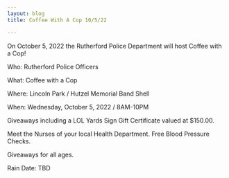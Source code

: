 ```yaml
---
layout: blog
title: Coffee With A Cop 10/5/22

---
```



On October 5, 2022 the Rutherford Police Department will host Coffee with a Cop! 

Who: Rutherford Police Officers

What: Coffee with a Cop

Where: Lincoln Park / Hutzel Memorial Band Shell

When: Wednesday, October 5, 2022 / 8AM-10PM

Giveaways including a LOL Yards Sign Gift Certificate valued at $150.00.

Meet the Nurses of your local Health Department. Free Blood Pressure Checks.

Giveaways for all ages.

Rain Date: TBD
